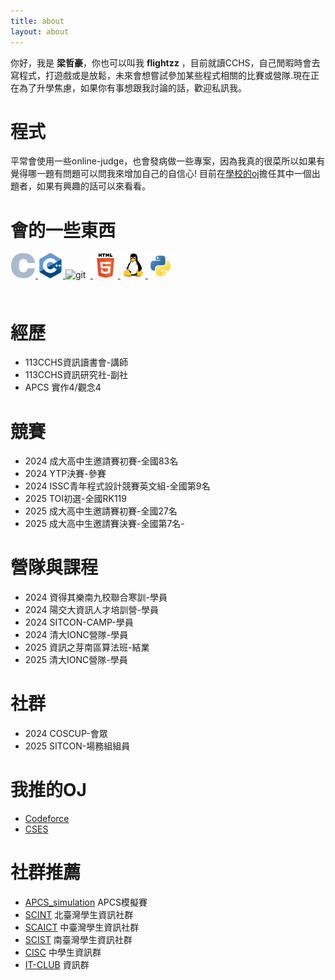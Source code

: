 ```yaml
---
title: about
layout: about
---
```

你好，我是 **梁哲豪**，你也可以叫我 **flightzz**  ，目前就讀CCHS，自己閒暇時會去寫程式，打遊戲或是放鬆，未來會想嘗試參加某些程式相關的比賽或營隊.現在正在為了升學焦慮，如果你有事想跟我討論的話，歡迎私訊我。

# 程式
平常會使用一些online-judge，也會發病做一些專案，因為我真的很菜所以如果有覺得哪一題有問題可以問我來增加自己的自信心!
目前在[學校的oj](https://judge.cchs.chc.edu.tw/)擔任其中一個出題者，如果有興趣的話可以來看看。
# 會的一些東西
<p align="left" style="display:inline">
  <a href="https://www.cprogramming.com/" target="_blank" rel="noreferrer">
    <img src="https://raw.githubusercontent.com/devicons/devicon/master/icons/c/c-original.svg" alt="c" width="40" height="40" style="display:inline-block;"/>
  </a>
  <a href="https://www.w3schools.com/cpp/" target="_blank" rel="noreferrer">
    <img src="https://raw.githubusercontent.com/devicons/devicon/master/icons/cplusplus/cplusplus-original.svg" alt="cplusplus" width="40" height="40" style="display:inline-block;"/>
  </a>
  <a href="https://git-scm.com/" target="_blank" rel="noreferrer">
    <img src="https://www.vectorlogo.zone/logos/git-scm/git-scm-icon.svg" alt="git" width="40" height="40" style="display:inline-block;"/>
  </a>
  <a href="https://www.w3.org/html/" target="_blank" rel="noreferrer">
    <img src="https://raw.githubusercontent.com/devicons/devicon/master/icons/html5/html5-original-wordmark.svg" alt="html5" width="40" height="40" style="display:inline-block;"/>
  </a>
  <a href="https://www.linux.org/" target="_blank" rel="noreferrer">
    <img src="https://raw.githubusercontent.com/devicons/devicon/master/icons/linux/linux-original.svg" alt="linux" width="40" height="40" style="display:inline-block;"/>
  </a>
  <a href="https://www.python.org" target="_blank" rel="noreferrer">
    <img src="https://raw.githubusercontent.com/devicons/devicon/master/icons/python/python-original.svg" alt="python" width="40" height="40" style="display:inline-block;"/>
  </a>
</p>

# 經歷
* 113CCHS資訊讀書會-講師
* 113CCHS資訊研究社-副社
* APCS 實作4/觀念4

# 競賽
* 2024 成大高中生邀請賽初賽-全國83名
* 2024 YTP決賽-參賽
* 2024 ISSC青年程式設計競賽英文組-全國第9名
* 2025 TOI初選-全國RK119
* 2025 成大高中生邀請賽初賽-全國27名
* 2025 成大高中生邀請賽決賽-全國第7名-

# 營隊與課程
* 2024 資得其樂南九校聯合寒訓-學員
* 2024 陽交大資訊人才培訓營-學員
* 2024 SITCON-CAMP-學員
* 2024 清大IONC營隊-學員
* 2025 資訊之芽南區算法班-結業
* 2025 清大IONC營隊-學員

# 社群
* 2024 COSCUP-會眾
* 2025 SITCON-場務組組員

# 我推的OJ
* [Codeforce](https://codeforces.com/profile/flightzz)
* [CSES](https://cses.fi/problemset/user/224562/)

# 社群推薦
* [APCS_simulation](https://discord.gg/ghe48J7ypF) APCS模擬賽
* [SCINT](https://scint.org/) 北臺灣學生資訊社群
* [SCAICT](https://scaict.org/) 中臺灣學生資訊社群
* [SCIST](https://scist.org/) 南臺灣學生資訊社群
* [CISC](https://discord.gg/cisc) 中學生資訊群
* [IT-CLUB](https://github.com/HackerSir/ITClubAwesome) 資訊群
